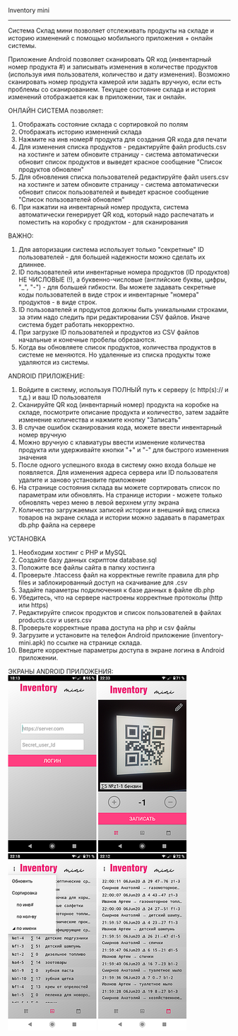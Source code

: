 Inventory mini
_________________

Система Склад мини позволяет отслеживать продукты на складе и историю изменений с помощью мобильного приложения + онлайн системы.

Приложение Android позволяет сканировать QR код (инвентарный номер продукта #) и записывать изменения в количестве продуктов (используя имя пользователя, количество и дату изменения). Возможно сканировать номер продукта камерой или задать вручную, если есть проблемы со сканированием. 
Текущее состояние склада и история изменений отображается как в приложении, так и онлайн.

ОНЛАЙН СИСТЕМА позволяет:
1. Отображать состояние склада с сортировкой по полям
2. Отображать историю изменений склада
3. Нажмите на инв номер# продукта для создания QR кода для печати
4. Для изменения списка продуктов - редактируйте файл products.csv на хостинге и затем обновите страницу - система автоматически обновит список продуктов и выведет красное сообщение "Список продуктов обновлен"
5. Для обновления списка пользователей редактируйте файл users.csv на хостинге и затем обновите страницу - система автоматически обновит список пользователей и выведет красное сообщение "Список пользователей обновлен"
6. При нажатии на инвентарный номер продукта, система автоматически генерирует QR код, который надо распечатать и поместить на коробку с продуктом - для сканирования

ВАЖНО:
1. Для авторизации система использует только "секретные" ID пользователей -  для большей надежности можно сделать их длиннее.
2. ID пользователей или инвентарные номера продуктов (ID продуктов) НЕ ЧИСЛОВЫЕ (!), а буквенно-числовые (английские буквы, цифры, "_",  "-") - для большей гибкости. Вы можете задавать секретные коды пользователей в виде строк и инвентарные "номера" продуктов - в виде строк.
3. ID пользователей и продуктов должны быть уникальными строками, за этим надо следить при редактировании CSV файлов. Иначе система будет работать некорректно.
4. При загрузке ID пользователей и продуктов из CSV файлов начальные и конечные пробелы обрезаются.
5. Когда вы обновляете список продуктов, количества продуктов в системе не меняются. Но удаленные из списка продукты тоже удаляются из системы. 

ANDROID ПРИЛОЖЕНИЕ:
1. Войдите в систему, используя ПОЛНЫЙ путь к серверу (с http(s):// и т.д.) и ваш ID пользователя
2. Сканируйте QR код (инвентарный номер) продукта на коробке на складе, посмотрите описание продукта и количество, затем задайте изменение количества и нажмите кнопку "Записать"
3. В случае ошибок сканирования кода, можете ввести инвентарный номер вручную
4. Можно вручную с клавиатуры ввести изменение количества продукта или удерживайте кнопки "+" и "-" для быстрого изменения значения
5. После одного успешного входа в систему окно входа больше не появляется. Для изменения адреса сервера или ID пользователя удалите и заново установите приложение
6. На странице состояния склада вы можете сортировать список по параметрам или обновлять. На странице истории - можете только обновлять через меню в левой верхнем углу экрана
7. Количество загружаемых записей истории и внешний вид списка товаров на экране склада и истории можно задавать в параметрах db.php файла на сервере

УСТАНОВКА
1. Необходим хостинг с PHP и MySQL
2. Создайте базу данных скриптом database.sql
3. Положите все файлы сайта в папку хостинга
4. Проверьте .htaccess файл на корректные rewrite правила для php files и заблокированный доступ на скачивание для .csv
5. Задайте параметры подключения к базе данных в файле db.php
6. Убедитесь, что на сервере настроены корректные протоколы (http или https)
7. Редактируйте список продуктов и список пользователей в файлах products.csv и users.csv
8. Проверьте корректные права доступа на php и csv файлы
9. Загрузите и установите на телефон Android приложение (inventory-mini.apk) по ссылке на странице склада.
10. Введите корректные параметры доступа в экране логина в Android приложении.

ЭКРАНЫ ANDROID ПРИЛОЖЕНИЯ:<br>
![alt text](https://github.com/ilinic/Inventory-mini/blob/master/screenshots/login.png?raw=true) ![alt text](https://github.com/ilinic/Inventory-mini/blob/master/screenshots/scan.png?raw=true) ![alt text](https://github.com/ilinic/Inventory-mini/blob/master/screenshots/inv.png?raw=true) ![alt text](https://github.com/ilinic/Inventory-mini/blob/master/screenshots/hist.png?raw=true)
